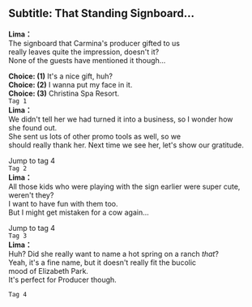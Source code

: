 # 

  
## Subtitle: That Standing Signboard...
  
**Lima：**  
The signboard that Carmina's producer gifted to us  
really leaves quite the impression, doesn't it?  
None of the guests have mentioned it though...  
  
**Choice: (1)**  It's a nice gift, huh?  
**Choice: (2)**  I wanna put my face in it.  
**Choice: (3)**  Christina Spa Resort.  
`Tag 1`  
**Lima：**  
We didn't tell her we had turned it into a business, so I wonder how  
she found out.  
She sent us lots of other promo tools as well, so we  
should really thank her. Next time we see her, let's show our gratitude.  
  
Jump to tag 4  
`Tag 2`  
**Lima：**  
All those kids who were playing with the sign earlier were super cute,  
weren't they?  
I want to have fun with them too.  
But I might get mistaken for a cow again...  
  
Jump to tag 4  
`Tag 3`  
**Lima：**  
Huh? Did she really want to name a hot spring on a ranch *that*?  
Yeah, it's a fine name, but it doesn't really fit the bucolic  
mood of Elizabeth Park.  
It's perfect for Producer though.  
  
`Tag 4`  
